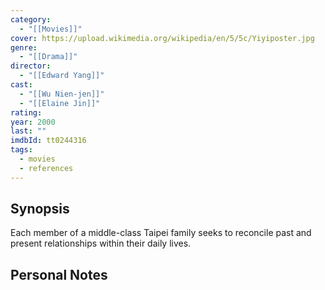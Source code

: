 ```yaml
---
category:
  - "[[Movies]]"
cover: https://upload.wikimedia.org/wikipedia/en/5/5c/Yiyiposter.jpg
genre:
  - "[[Drama]]"
director:
  - "[[Edward Yang]]"
cast:
  - "[[Wu Nien-jen]]"
  - "[[Elaine Jin]]"
rating: 
year: 2000
last: ""
imdbId: tt0244316
tags:
  - movies
  - references
---
```

## Synopsis

Each member of a middle-class Taipei family seeks to reconcile past and present relationships within their daily lives.

## Personal Notes

